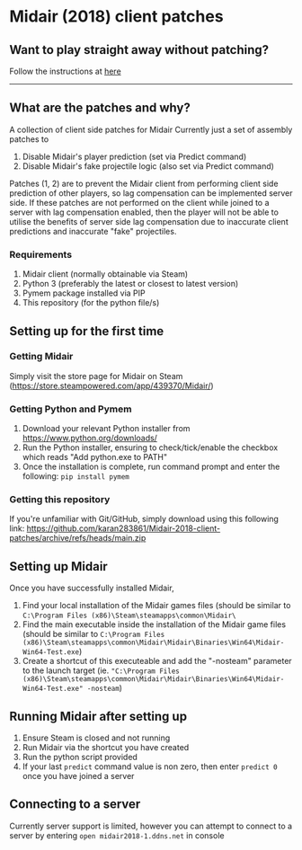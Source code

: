 # Midair (2018) client patches

## Want to play straight away without patching?
Follow the instructions at [here](HowToRunWithoutPatches.md)

---

## What are the patches and why?
A collection of client side patches for Midair
Currently just a set of assembly patches to
1. Disable Midair's player prediction (set via Predict command)
2. Disable Midair's fake projectile logic (also set via Predict command)

Patches (1, 2) are to prevent the Midair client from performing client side prediction of other players, so lag compensation can be implemented server side. If these patches are not performed on the client while joined to a server with lag compensation enabled, then the player will not be able to utilise the benefits of server side lag compensation due to inaccurate client predictions and inaccurate "fake" projectiles.

### Requirements
1. Midair client (normally obtainable via Steam)
2. Python 3 (preferably the latest or closest to latest version)
3. Pymem package installed via PIP
4. This repository (for the python file/s)

## Setting up for the first time

### Getting Midair
Simply visit the store page for Midair on Steam (https://store.steampowered.com/app/439370/Midair/)

### Getting Python and Pymem
1. Download your relevant Python installer from https://www.python.org/downloads/
2. Run the Python installer, ensuring to check/tick/enable the checkbox which reads "Add python.exe to PATH"
3. Once the installation is complete, run command prompt and enter the following: `pip install pymem`

### Getting this repository
If you're unfamiliar with Git/GitHub, simply download using this following link: https://github.com/karan283861/Midair-2018-client-patches/archive/refs/heads/main.zip

## Setting up Midair
Once you have successfully installed Midair,
1. Find your local installation of the Midair games files (should be similar to `C:\Program Files (x86)\Steam\steamapps\common\Midair\`
2. Find the main executable inside the installation of the Midair game files (should be similar to `C:\Program Files (x86)\Steam\steamapps\common\Midair\Midair\Binaries\Win64\Midair-Win64-Test.exe`)
3. Create a shortcut of this executeable and add the "-nosteam" parameter to the launch target (ie. `"C:\Program Files (x86)\Steam\steamapps\common\Midair\Midair\Binaries\Win64\Midair-Win64-Test.exe" -nosteam`)

## Running Midair after setting up
1. Ensure Steam is closed and not running
2. Run Midair via the shortcut you have created
3. Run the python script provided
4. If your last `predict` command value is non zero, then enter `predict 0` once you have joined a server

## Connecting to a server
Currently server support is limited, however you can attempt to connect to a server by entering `open midair2018-1.ddns.net` in console

